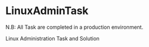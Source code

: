 # LinuxAdminTask

N.B: All Task are completed in a production environment. 

Linux Administration Task and Solution
